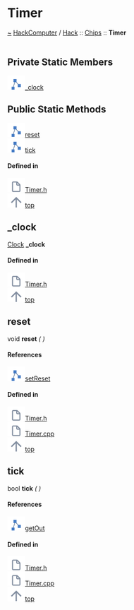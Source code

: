 <a id="timer"></a>
<h1>Timer</h1>
<a id="a01138"></a>
<a href="https://github.com/CharlesCarley/HackComputer#~">~</a>
<a href="index.md#index">HackComputer</a>
<span class="inline-text">/</span>
<a href="a00906.md#hack">Hack</a>
<span class="inline-text">::</span>
<a href="a00908.md#chips">Chips</a>
<span class="inline-text">::</span>
<span class="bold-text"><b>Timer</b></span>
<br/>
<br/>
<a id="private-static-members"></a>
<h2>Private Static Members</h2>
<span class="icon-list-item"><a href="#_clock" class="icon-list-item"><img src="../images/class.svg" class="icon-list-item"/><span class="icon-list-item">_clock</span>
</a>
</span>
<br/>
<a id="public-static-methods"></a>
<h2>Public Static Methods</h2>
<span class="icon-list-item"><a href="#reset" class="icon-list-item"><img src="../images/class.svg" class="icon-list-item"/><span class="icon-list-item">reset</span>
</a>
</span>
<br/>
<span class="icon-list-item"><a href="#tick" class="icon-list-item"><img src="../images/class.svg" class="icon-list-item"/><span class="icon-list-item">tick</span>
</a>
</span>
<br/>
<a id="defined-in"></a>
<h4>Defined in</h4>
<span class="icon-list-item"><a href="https://github.com/CharlesCarley/HackComputer/blob/master/Source/Chips/Timer.h#L28" class="icon-list-item"><img src="../images/file.svg" class="icon-list-item"/><span class="icon-list-item">Timer.h</span>
</a>
</span>
<br/>
<span class="icon-list-item"><a href="#timer" class="icon-list-item"><img src="../images/jumpToTop.svg" class="icon-list-item"/><span class="icon-list-item">top</span>
</a>
</span>
<a id="_clock"></a>
<h2>_clock</h2>
<a href="a01006.md#clock">Clock</a>
<span class="bold-text"><b>_clock</b></span>
<br/>
<a id="defined-in"></a>
<h4>Defined in</h4>
<span class="icon-list-item"><a href="https://github.com/CharlesCarley/HackComputer/blob/master/Source/Chips/Timer.h#L30" class="icon-list-item"><img src="../images/file.svg" class="icon-list-item"/><span class="icon-list-item">Timer.h</span>
</a>
</span>
<br/>
<span class="icon-list-item"><a href="#timer" class="icon-list-item"><img src="../images/jumpToTop.svg" class="icon-list-item"/><span class="icon-list-item">top</span>
</a>
</span>
<br/>
<a id="reset"></a>
<h2>reset</h2>
<span class="inline-text">void</span>
<span class="bold-text"><b>reset</b></span>
<span class="italic-text"><i>(</i></span>
<span class="italic-text"><i>)</i></span>
<a id="references"></a>
<h4>References</h4>
<div class="paragraph">
<span class="paragraph"><img src="../images/class.svg"/><a href="a01006.md#setreset">setReset</a>
</span>
</div>
<a id="defined-in"></a>
<h4>Defined in</h4>
<span class="icon-list-item"><a href="https://github.com/CharlesCarley/HackComputer/blob/master/Source/Chips/Timer.h#L34" class="icon-list-item"><img src="../images/file.svg" class="icon-list-item"/><span class="icon-list-item">Timer.h</span>
</a>
</span>
<br/>
<span class="icon-list-item"><a href="https://github.com/CharlesCarley/HackComputer/blob/master/Source/Chips/Timer.cpp#L34" class="icon-list-item"><img src="../images/file.svg" class="icon-list-item"/><span class="icon-list-item">Timer.cpp</span>
</a>
</span>
<br/>
<span class="icon-list-item"><a href="#timer" class="icon-list-item"><img src="../images/jumpToTop.svg" class="icon-list-item"/><span class="icon-list-item">top</span>
</a>
</span>
<br/>
<a id="tick"></a>
<h2>tick</h2>
<span class="inline-text">bool</span>
<span class="bold-text"><b>tick</b></span>
<span class="italic-text"><i>(</i></span>
<span class="italic-text"><i>)</i></span>
<a id="references"></a>
<h4>References</h4>
<div class="paragraph">
<span class="paragraph"><img src="../images/class.svg"/><a href="a01006.md#getout">getOut</a>
</span>
</div>
<a id="defined-in"></a>
<h4>Defined in</h4>
<span class="icon-list-item"><a href="https://github.com/CharlesCarley/HackComputer/blob/master/Source/Chips/Timer.h#L33" class="icon-list-item"><img src="../images/file.svg" class="icon-list-item"/><span class="icon-list-item">Timer.h</span>
</a>
</span>
<br/>
<span class="icon-list-item"><a href="https://github.com/CharlesCarley/HackComputer/blob/master/Source/Chips/Timer.cpp#L29" class="icon-list-item"><img src="../images/file.svg" class="icon-list-item"/><span class="icon-list-item">Timer.cpp</span>
</a>
</span>
<br/>
<span class="icon-list-item"><a href="#timer" class="icon-list-item"><img src="../images/jumpToTop.svg" class="icon-list-item"/><span class="icon-list-item">top</span>
</a>
</span>
<br/>
</div>
</div>
</body>
</html>
